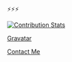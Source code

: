 ⚡⚡⚡

[![Contribution Stats](https://github-contribution-stats.vercel.app/api/?username=Goldmaa)](https://github.com/LordDashMe/github-contribution-stats/)

[Gravatar](https://gravatar.com/goldmaadev)

[Contact Me](https://noteforms.com/forms/contact-u1pcwq)
